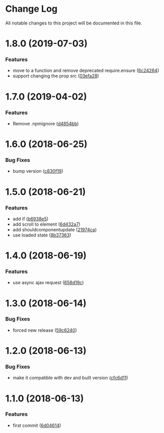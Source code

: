 # Change Log

All notable changes to this project will be documented in this file.

<a name="1.8.0"></a>
# 1.8.0 (2019-07-03)


### Features

* move to a function and remove deprecated require.ensure ([6c24264](https://github.com/SUI-Components/schibsted-spain-components/commit/6c24264))
* support changing the prop src ([03efa28](https://github.com/SUI-Components/schibsted-spain-components/commit/03efa28))



<a name="1.7.0"></a>
# 1.7.0 (2019-04-02)


### Features

* Remove .npmignore ([d4854bb](https://github.com/SUI-Components/schibsted-spain-components/commit/d4854bb))



<a name="1.6.0"></a>
# 1.6.0 (2018-06-25)


### Bug Fixes

* bump version ([c830f19](https://github.com/SUI-Components/schibsted-spain-components/commit/c830f19))



<a name="1.5.0"></a>
# 1.5.0 (2018-06-21)


### Features

* add if ([b6938e5](https://github.com/SUI-Components/schibsted-spain-components/commit/b6938e5))
* add scroll to element ([6d432a7](https://github.com/SUI-Components/schibsted-spain-components/commit/6d432a7))
* add shouldcomponentupdate ([21974ca](https://github.com/SUI-Components/schibsted-spain-components/commit/21974ca))
* use loaded state ([8b37363](https://github.com/SUI-Components/schibsted-spain-components/commit/8b37363))



<a name="1.4.0"></a>
# 1.4.0 (2018-06-19)


### Features

* use async ajax request ([658d19c](https://github.com/SUI-Components/schibsted-spain-components/commit/658d19c))



<a name="1.3.0"></a>
# 1.3.0 (2018-06-14)


### Bug Fixes

* forced new release ([59c6240](https://github.com/SUI-Components/schibsted-spain-components/commit/59c6240))



<a name="1.2.0"></a>
# 1.2.0 (2018-06-13)


### Bug Fixes

* make it compatible with dev and built version ([cfc6d11](https://github.com/SUI-Components/schibsted-spain-components/commit/cfc6d11))



<a name="1.1.0"></a>
# 1.1.0 (2018-06-13)


### Features

* first commit ([6d04614](https://github.com/SUI-Components/schibsted-spain-components/commit/6d04614))



